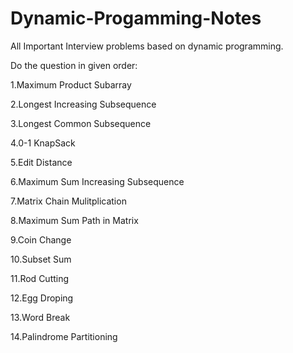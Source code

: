 # Dynamic-Progamming-Notes
All Important Interview problems based on dynamic programming.

Do the question in given order:

1.Maximum Product Subarray

2.Longest Increasing Subsequence

3.Longest Common Subsequence

4.0-1 KnapSack

5.Edit Distance

6.Maximum Sum Increasing Subsequence

7.Matrix Chain Mulitplication 

8.Maximum Sum Path in Matrix

9.Coin Change

10.Subset Sum

11.Rod Cutting

12.Egg Droping

13.Word Break

14.Palindrome Partitioning

